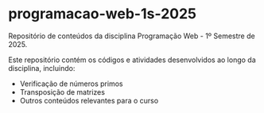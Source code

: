 # programacao-web-1s-2025

Repositório de conteúdos da disciplina Programação Web - 1º Semestre de 2025.

Este repositório contém os códigos e atividades desenvolvidos ao longo da disciplina, incluindo:
- Verificação de números primos
- Transposição de matrizes
- Outros conteúdos relevantes para o curso

